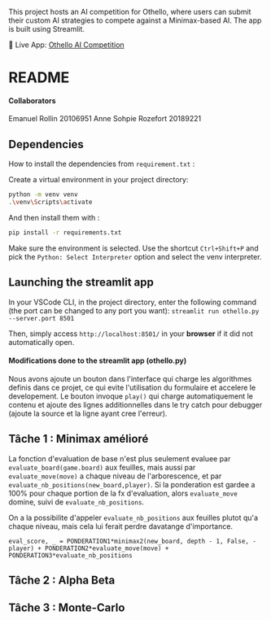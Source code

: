 This project hosts an AI competition for Othello, where users can submit their custom AI strategies to compete against a Minimax-based AI. The app is built using Streamlit.


🔗 Live App: [Othello AI Competition](https://othelloift3335.streamlit.app/)



# README 

#### Collaborators
Emanuel Rollin 20106951
Anne Sohpie Rozefort 20189221

## Dependencies
How to install the dependencies from `requirement.txt` :

Create a virtual environment in your project directory:
```bash
python -m venv venv
.\venv\Scripts\activate
```

And then install them with :
```bash
pip install -r requirements.txt
```

Make sure the environment is selected. Use the shortcut `Ctrl+Shift+P` and pick the `Python: Select Interpreter` option and select the venv interpreter.



## Launching the streamlit app

In your VSCode CLI, in the project directory, enter the following command (the port can be changed to any port you want):
`streamlit run othello.py --server.port 8501`

Then, simply access `http://localhost:8501/` in your **browser** if it did not automatically open.

#### Modifications done to the streamlit app (othello.py)
Nous avons ajoute un bouton dans l'interface qui charge les algorithmes definis dans ce projet, ce qui evite l'utilisation du formulaire et accelere le developement. Le bouton invoque `play()` qui charge automatiquement le contenu et ajoute des lignes additionnelles dans le try catch pour debugger (ajoute la source et la ligne ayant cree l'erreur).






## Tâche 1 : Minimax amélioré 
La fonction d'evaluation de base n'est plus seulement evaluee par `evaluate_board(game.board)` aux feuilles, mais aussi par `evaluate_move(move)` a chaque niveau de l'arborescence, et par `evaluate_nb_positions(new_board,player)`. Si la ponderation est gardee a 100% pour chaque portion de la fx d'evaluation, alors `evaluate_move` domine, suivi de `evaluate_nb_positions`. 


On a la possibilite d'appeler `evaluate_nb_positions` aux feuilles plutot qu'a chaque niveau, mais cela lui ferait perdre davatange d'importance.


`eval_score, _ = PONDERATION1*minimax2(new_board, depth - 1, False, -player) + PONDERATION2*evaluate_move(move) + PONDERATION3*evaluate_nb_positions`




## Tâche 2 : Alpha Beta

## Tâche 3 : Monte-Carlo